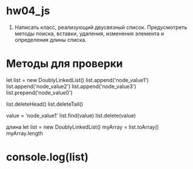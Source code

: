 # hw04_js


1) Написать класс, реализующий двусвязный список. Предусмотреть методы
поиска, вставки, удаления, изменения элемента и определения длины списка.

Методы для проверки
============================
let list = new DoublyLinkedList()
list.append('node_value1')
list.append('node_value2')
list.append('node_value3')
list.prepend('node_value0')

list.deleteHead()
list.deleteTail()

value = 'node_value1'
list.find(value)
list.delete(value)

длина
let list = new DoublyLinkedList()
myArray = list.toArray()
myArray.length

console.log(list)
===========================

